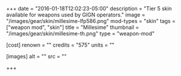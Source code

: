 +++
date = "2016-01-18T12:02:23-05:00"
description = "Tier 5 skin available for weapons used by GIGN operators."
image = "/images/gear/skin/millesime-lfp586.png"
mod-types = "skin"
tags = ["weapon mod", "skin"]
title = "Millesime"
thumbnail = "/images/gear/skin/millesime-th.png"
type = "weapon-mod"

[cost]
  renown = ""
  credits = "575"
  units = ""

[images]
  alt = ""
  src = ""

+++
